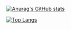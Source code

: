 [![Anurag's GitHub stats](https://github-readme-stats.vercel.app/api?username=konstantin389)](https://github.com/anuraghazra/github-readme-stats)

[![Top Langs](https://github-readme-stats.vercel.app/api/top-langs/?username=konstantin389&layout=compact)](https://github.com/anuraghazra/github-readme-stats)

